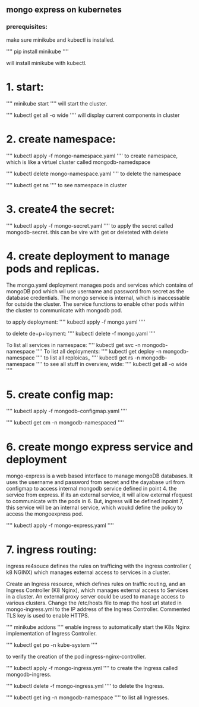 ## mongo express on kubernetes

### prerequisites:
make sure minikube and kubectl is installed.

''''
pip install minikube
''''

 will install minikube with kubectl.
# 1. start:
 ''''
 minikube start
 ''''
will start the cluster.

''''
kubectl get all -o wide
''''
will display current components in cluster

# 2. create namespace:
''''
kubectl apply -f mongo-namespace.yaml 
''''
to create namespace, which is like a virtuel cluster
called mongodb-namedspace

''''
kubectl delete mongo-namespace.yaml
''''
to delete the namespace

''''
kubectl get ns
''''
to see namespace in cluster

# 3. create4 the secret:
''''
kubectl apply -f mongo-secret.yaml
''''
to apply the secret called mongodb-secret. this can be vire with get or deleteted with delete

# 4. create deployment to manage pods and replicas. 
The mongo.yaml deployment manages pods and services which contains of mongoDB pod which wil use username and password from secret as the database credentials. The mongo service is internal, which is inaccessable for outside the cluster. The service functions to enable other pods within the cluster to communicate with mongodb pod.

to apply deployment:
''''
kubectl apply -f mongo.yaml
''''

to delete de+p+loyment:
''''
kubectl delete -f mongo.yaml
''''

To list all services in namespace:
''''
kubectl get svc -n mongodb-namespace
''''
To list all deployments:
''''
kubectl get deploy -n mongodb-namespace 
''''
to list all reploicas_
''''
kubectl get rs -n mongodb-namespace
''''
to see all stuff in overview, wide:
''''
kubectl get all -o wide
''''

# 5. create config map:
''''
kubectl apply -f mongodb-configmap.yaml
''''


''''
kubectl get cm -n mongodb-namespaced
''''

# 6. create mongo express service and deployment

mongo-express is a web based interface to manage mongoDB databases. It uses the username and password from secret and the dayabase url from configmap to access internal mongodb service defined in point 4. the service from express. if its an external service, it will allow external rfequest to communicate with the pods in 6. But, ingress will be defined inpoint 7, this service will be an internal service, which woukd define the policy to access the mongoexpress pod.



''''
kubectl apply -f mongo-express.yaml
''''
# 7. ingress routing:
ingress re4souce defines the rules on trafficing with the ingress controller ( k8 NGINX) which manages external access to services in a cluster. 


 Create an Ingress resource, which defines rules on traffic routing, and an Ingress Controller (K8 Nginx), which manages external access to Services in a cluster. An external proxy server could be used to manage access to various clusters. Change the /etc/hosts file to map the host url stated in mongo-ingress.yml to the IP address of the Ingress Controller. Commented TLS key is used to enable HTTPS.

 ''''
minikube addons
''''
enable ingress to automatically start the K8s Nginx implementation of Ingress Controller.

''''
kubectl get po -n kube-system 
''''

to verify the creation of the pod ingress-nginx-controller.

''''
kubectl apply -f mongo-ingress.yml
''''
to create the Ingress called mongodb-ingress.

''''
kubectl delete -f mongo-ingress.yml
''''
 to delete the Ingress.

''''
kubectl get ing -n mongodb-namespace
''''
to list all Ingresses.


